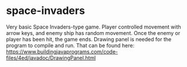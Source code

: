 # space-invaders
Very basic Space Invaders-type game. Player controlled movement with arrow keys, and enemy ship has random movement. Once the enemy or player has been hit, the game ends.
Drawing panel is needed for the program to compile and run. That can be found here: https://www.buildingjavaprograms.com/code-files/4ed/javadoc/DrawingPanel.html
